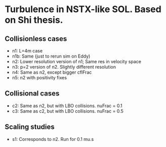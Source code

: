 # Turbulence in NSTX-like SOL. Based on Shi thesis.

## Collisionless cases

- n1: L=4m case
- n1b: Same (just to rerun sim on Eddy)
- n2: Lower resolution version of n1; Same res in velocity space
- n3: p=2 version of n2. Slightly different resolution
- n4: Same as n2, except bigger cflFrac
- n5: n2 with positivity fixes

## Collisional cases

- c2: Same as n2, but with LBO collisions. nuFrac = 0.1
- c3: Same as c2, but with LBO collisions. nuFrac = 0.5

## Scaling studies

- s1: Corresponds to n2. Run for 0.1 mu.s
